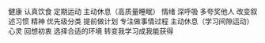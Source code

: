 健康
	认真饮食
	定期运动
	主动休息（高质量睡眠）
情绪
	深呼吸
	多夸奖他人
	改变叙述习惯
精神
	优先级分类
	提前做计划
	专注做事情过程
	主动休息（学习间隙运动）
心灵
	回想初衷
	选择合适的环境
	转变我学习成我能获得